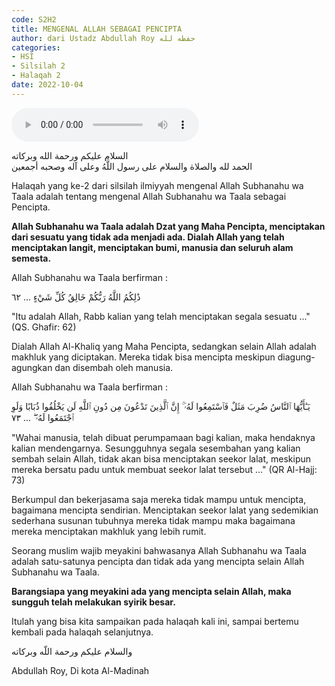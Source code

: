 ```yaml
---
code: S2H2
title: MENGENAL ALLAH SEBAGAI PENCIPTA
author: dari Ustadz Abdullah Roy حفظه لله
categories:
- HSI
- Silsilah 2
- Halaqah 2
date: 2022-10-04
---
```


<audio controls="" src="https://docs.google.com/uc?export=open&id=1-W9DS_pRxgVvrcOI2BaTAceGtJNGgDJZ"></audio>

<div class="dalil">
  السلام عليكم ورحمة الله وبركاته
  <br>
  الحمد لله والصلاة والسلام على رسول اللَّهُ وعلى آله وصحبه أجمعين
</div>

Halaqah yang ke-2 dari silsilah ilmiyyah mengenal Allah Subhanahu wa Taala adalah tentang mengenal Allah Subhanahu wa Taala sebagai Pencipta.

<b>Allah Subhanahu wa Taala adalah Dzat yang Maha Pencipta, menciptakan dari sesuatu yang tidak ada menjadi ada. Dialah Allah yang telah menciptakan langit, menciptakan bumi, manusia dan seluruh alam semesta.</b>

Allah Subhanahu wa Taala berfirman :
<div class="dalil">
  ذَٰلِكُمُ اللَّهُ رَبُّكُمْ خَالِقُ كُلِّ شَيْءٍ ... ٦٢  
  <p>
  "Itu adalah Allah, Rabb kalian yang telah menciptakan segala sesuatu ..." (QS. Ghafir: 62)
  </p>
</div>

Dialah Allah Al-Khaliq yang Maha Pencipta, sedangkan selain Allah adalah makhluk yang diciptakan. Mereka tidak bisa mencipta meskipun diagung-agungkan dan disembah oleh manusia.

Allah Subhanahu wa Taala berfirman :
<div class="dalil">
  يَـٰٓأَيُّهَا ٱلنَّاسُ ضُرِبَ مَثَلٌ فَٱسْتَمِعُوا لَهُۥٓ ۚ إِنَّ ٱلَّذِينَ تَدْعُونَ مِن دُونِ ٱللَّهِ لَن يَخْلُقُوا ذُبَابًا وَلَوِ ٱجْتَمَعُوا لَهُۥ ۖۖ ... ٧٣
  <p>
  "Wahai manusia, telah dibuat perumpamaan bagi kalian, maka hendaknya kalian mendengarnya. 
  Sesungguhnya segala sesembahan yang kalian sembah selain Allah, tidak akan bisa menciptakan seekor lalat, 
  meskipun mereka bersatu padu untuk membuat seekor lalat tersebut ..." (QR Al-Hajj: 73)
  </p>
</div>

Berkumpul dan bekerjasama saja mereka tidak mampu untuk mencipta, bagaimana mencipta sendirian. Menciptakan seekor lalat yang sedemikian sederhana susunan tubuhnya mereka tidak mampu maka bagaimana mereka menciptakan makhluk yang lebih rumit.

Seorang muslim wajib meyakini bahwasanya Allah Subhanahu wa Taala adalah satu-satunya pencipta dan tidak ada yang mencipta selain Allah Subhanahu wa Taala.

<b>Barangsiapa yang meyakini ada yang mencipta selain Allah, maka sungguh telah melakukan syirik besar.</b>

Itulah yang bisa kita sampaikan pada halaqah kali ini, sampai bertemu kembali pada halaqah selanjutnya.

<div class="dalil">
  والسلام عليكم ورحمة اللّه وبركاته
</div>

<p class="signature">
Abdullah Roy, 
Di kota Al-Madinah
</p>